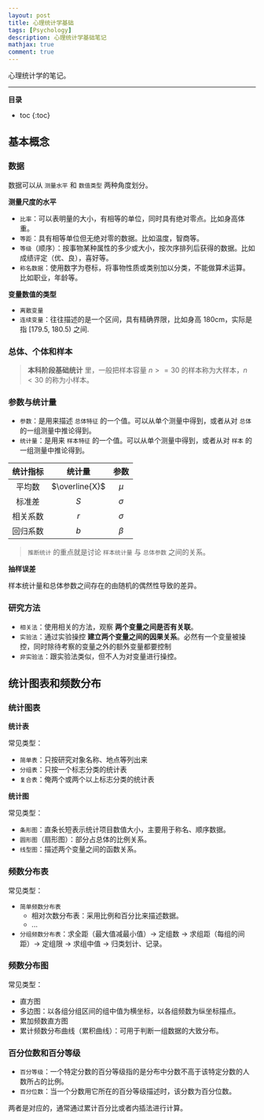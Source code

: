 ```yaml
---
layout: post
title: 心理统计学基础
tags: [Psychology]
description: 心理统计学基础笔记
mathjax: true
comment: true
---
```


心理统计学的笔记。

---

<!-- > 主要参考书：[R 数据分析指南与速查手册](https://bookdown.org/xiao/RAnalysisBook/) -->

**目录**

* toc
{:toc}

## 基本概念

### 数据

数据可以从 `测量水平` 和 `数值类型` 两种角度划分。

**测量尺度的水平**

- `比率`：可以表明量的大小，有相等的单位，同时具有绝对零点。比如身高体重。
- `等距`：具有相等单位但无绝对零的数据。比如温度，智商等。
- `等级`（顺序）：按事物某种属性的多少或大小，按次序排列后获得的数据。比如成绩评定（优、良），喜好等。
- `称名数据`：使用数字为卷标，将事物性质或类别加以分类，不能做算术运算。比如职业，年龄等。

**变量数值的类型**

- `离散变量`
- `连续变量`：往往描述的是一个区间，具有精确界限，比如身高 180cm，实际是指 [179.5, 180.5) 之间.

### 总体、个体和样本

> **本科阶段基础统计** 里，一般把样本容量 $n>=30$ 的样本称为大样本，$n<30$ 的称为小样本。

### 参数与统计量

- `参数`：是用来描述 `总体特征` 的一个值。可以从单个测量中得到，或者从对 `总体` 的一组测量中推论得到。
- `统计量`：是用来 `样本特征` 的一个值。可以从单个测量中得到，或者从对 `样本` 的一组测量中推论得到。

| 统计指标 |     统计量     |   参数   |
| :------: | :------------: | :------: |
|  平均数  | $\overline{X}$ |  $\mu$   |
|  标准差  |      $S$       | $\sigma$ |
| 相关系数 |      $r$       | $\sigma$ |
| 回归系数 |      $b$       | $\beta$  |

> `推断统计` 的重点就是讨论 `样本统计量` 与 `总体参数` 之间的关系。

**抽样误差**

样本统计量和总体参数之间存在的由随机的偶然性导致的差异。

### 研究方法

- `相关法`：使用相关的方法，观察 **两个变量之间是否有关联**。
- `实验法`：通过实验操控 **建立两个变量之间的因果关系**。必然有一个变量被操控，同时除待考察的变量之外的额外变量都要控制
- `非实验法`：跟实验法类似，但不人为对变量进行操控。

## 统计图表和频数分布

### 统计图表

**统计表**

常见类型：

- `简单表`：只按研究对象名称、地点等列出来
- `分组表`：只按一个标志分类的统计表
- `复合表`：俺两个或两个以上标志分类的统计表

**统计图**

常见类型：

- `条形图`：直条长短表示统计项目数值大小，主要用于称名、顺序数据。
- `圆形图`（扇形图）：部分占总体的比例关系。
- `线型图`：描述两个变量之间的函数关系。

### 频数分布表

常见类型：

- `简单频数分布表`
  - 相对次数分布表：采用比例和百分比来描述数据。
  - ...
- `分组频数分布表`：求全距（最大值减最小值）-> 定组数 -> 求组距（每组的间距）-> 定组限 -> 求组中值 -> 归类划计、记录。

### 频数分布图

常见类型：

- 直方图
- 多边图：以各组分组区间的组中值为横坐标，以各组频数为纵坐标描点。
- 累加频数直方图
- 累计频数分布曲线（累积曲线）：可用于判断一组数据的大致分布。

### 百分位数和百分等级

- `百分等级`：一个特定分数的百分等级指的是分布中分数不高于该特定分数的人数所占的比例。
- `百分位数`：当一个分数用它所在的百分等级描述时，该分数为百分位数。

两者是对应的，通常通过累计百分比或者内插法进行计算。